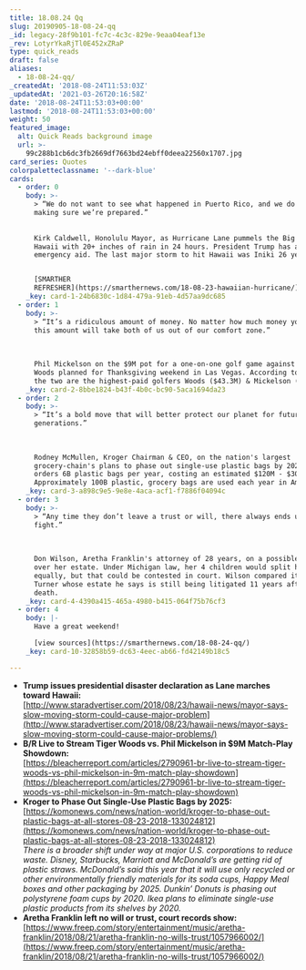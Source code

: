 ```yaml
---
title: 18.08.24 Qq
slug: 20190905-18-08-24-qq
_id: legacy-28f9b101-fc7c-4c3c-829e-9eaa04eaf13e
_rev: LotyrYkaRjTl0E452xZRaP
type: quick_reads
draft: false
aliases:
  - 18-08-24-qq/
_createdAt: '2018-08-24T11:53:03Z'
_updatedAt: '2021-03-26T20:16:58Z'
date: '2018-08-24T11:53:03+00:00'
lastmod: '2018-08-24T11:53:03+00:00'
weight: 50
featured_image:
  alt: Quick Reads background image
  url: >-
    99c288b1cb6dc3fb2669df7663bd24ebff0deea22560x1707.jpg
card_series: Quotes
colorpaletteclassname: '--dark-blue'
cards:
  - order: 0
    body: >-
      > “We do not want to see what happened in Puerto Rico, and we do that by
      making sure we’re prepared.”  
        
        
      Kirk Caldwell, Honolulu Mayor, as Hurricane Lane pummels the Big Island of
      Hawaii with 20+ inches of rain in 24 hours. President Trump has authorized
      emergency aid. The last major storm to hit Hawaii was Iniki 26 years ago.


      [SMARTHER
      REFRESHER](https://smarthernews.com/18-08-23-hawaiian-hurricane/)
    _key: card-1-24b6830c-1d84-479a-91eb-4d57aa9dc685
  - order: 1
    body: >-
      > “It’s a ridiculous amount of money. No matter how much money you have,
      this amount will take both of us out of our comfort zone.”  
        
        
        
      Phil Mickelson on the $9M pot for a one-on-one golf game against Tiger
      Woods planned for Thanksgiving weekend in Las Vegas. According to Forbes,
      the two are the highest-paid golfers Woods ($43.3M) & Mickelson ($41.3M).
    _key: card-2-8bbe1824-b43f-4b0c-bc90-5aca1694da23
  - order: 2
    body: >-
      > “It’s a bold move that will better protect our planet for future
      generations.”  
        
        
        
      Rodney McMullen, Kroger Chairman & CEO, on the nation's largest
      grocery-chain's plans to phase out single-use plastic bags by 2025. Kroger
      orders 6B plastic bags per year, costing an estimated $120M - $300M.
      Approximately 100B plastic, grocery bags are used each year in America.
    _key: card-3-a898c9e5-9e8e-4aca-acf1-f7886f04094c
  - order: 3
    body: >-
      > “Any time they don’t leave a trust or will, there always ends up being a
      fight.”  
        
        
        
      Don Wilson, Aretha Franklin's attorney of 28 years, on a possible battle
      over her estate. Under Michigan law, her 4 children would split her assets
      equally, but that could be contested in court. Wilson compared it to Ike
      Turner whose estate he says is still being litigated 11 years after his
      death.
    _key: card-4-4390a415-465a-4980-b415-064f75b76cf3
  - order: 4
    body: |-
      Have a great weekend!

      [view sources](https://smarthernews.com/18-08-24-qq/)
    _key: card-10-32858b59-dc63-4eec-ab66-fd42149b18c5

---
```

* **Trump issues presidential disaster declaration as Lane marches toward Hawaii:**  
[http://www.staradvertiser.com/2018/08/23/hawaii-news/mayor-says-slow-moving-storm-could-cause-major-problem](http://www.staradvertiser.com/2018/08/23/hawaii-news/mayor-says-slow-moving-storm-could-cause-major-problems/)
* **B/R Live to Stream Tiger Woods vs. Phil Mickelson in $9M Match-Play Showdown:**  
[https://bleacherreport.com/articles/2790961-br-live-to-stream-tiger-woods-vs-phil-mickelson-in-9m-match-play-showdown](https://bleacherreport.com/articles/2790961-br-live-to-stream-tiger-woods-vs-phil-mickelson-in-9m-match-play-showdown)
* **Kroger to Phase Out Single-Use Plastic Bags by 2025:**  
[https://komonews.com/news/nation-world/kroger-to-phase-out-plastic-bags-at-all-stores-08-23-2018-133024812](https://komonews.com/news/nation-world/kroger-to-phase-out-plastic-bags-at-all-stores-08-23-2018-133024812)  
_There is a broader shift under way at major U.S. corporations to reduce waste. Disney, Starbucks, Marriott and McDonald’s are getting rid of plastic straws. McDonald’s said this year that it will use only recycled or other environmentally friendly materials for its soda cups, Happy Meal boxes and other packaging by 2025. Dunkin’ Donuts is phasing out polystyrene foam cups by 2020. Ikea plans to eliminate single-use plastic products from its shelves by 2020._
* **Aretha Franklin left no will or trust, court records show:**  
[https://www.freep.com/story/entertainment/music/aretha-franklin/2018/08/21/aretha-franklin-no-wills-trust/1057966002/](https://www.freep.com/story/entertainment/music/aretha-franklin/2018/08/21/aretha-franklin-no-wills-trust/1057966002/)